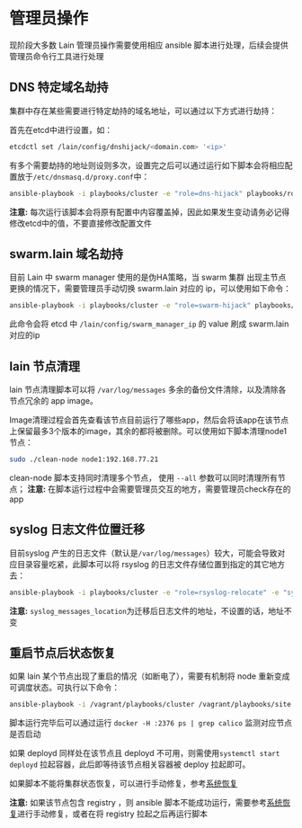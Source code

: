 # 管理员操作

现阶段大多数 Lain 管理员操作需要使用相应 ansible 脚本进行处理，后续会提供管理员命令行工具进行处理

## DNS 特定域名劫持

集群中存在某些需要进行特定劫持的域名地址，可以通过以下方式进行劫持：

首先在etcd中进行设置，如：

```bash
etcdctl set /lain/config/dnshijack/<domain.com> '<ip>'
```

有多个需要劫持的地址则设则多次，设置完之后可以通过运行如下脚本会将相应配置放于`/etc/dnsmasq.d/proxy.conf`中：

```bash
ansible-playbook -i playbooks/cluster -e "role=dns-hijack" playbooks/role.yaml
```

**注意:** 每次运行该脚本会将原有配置中内容覆盖掉，因此如果发生变动请务必记得修改etcd中的值，不要直接修改配置文件


## swarm.lain 域名劫持

目前 Lain 中 swarm manager 使用的是伪HA策略，当 swarm 集群 出现主节点更换的情况下，需要管理员手动切换 swarm.lain 对应的 ip，可以使用如下命令：

```bash
ansible-playbook -i playbooks/cluster -e "role=swarm-hijack" playbooks/role.yaml
```

此命令会将 etcd 中 `/lain/config/swarm_manager_ip` 的 value 刷成 swarm.lain 对应的ip


## lain 节点清理

lain 节点清理脚本可以将 `/var/log/messages` 多余的备份文件清除，以及清除各节点冗余的 app image。

Image清理过程会首先查看该节点目前运行了哪些app，然后会将该app在该节点上保留最多3个版本的image，其余的都将被删除。可以使用如下脚本清理node1节点：

```bash
sudo ./clean-node node1:192.168.77.21
```

clean-node 脚本支持同时清理多个节点， 使用 `--all` 参数可以同时清理所有节点；
**注意:** 在脚本运行过程中会需要管理员交互的地方，需要管理员check存在的app


## syslog 日志文件位置迁移

目前syslog 产生的日志文件（默认是`/var/log/messages`）较大，可能会导致对应目录容量吃紧，此脚本可以将 rsyslog 的日志文件存储位置到指定的其它地方去：

```bash
ansible-playbook -i playbooks/cluster -e "role=rsyslog-relocate" -e "syslog_messages_location=/data/log/messages" playbooks/role.yaml
```

**注意:** `syslog_messages_location`为迁移后日志文件的地址，不设置的话，地址不变


## 重启节点后状态恢复

如果 lain 某个节点出现了重启的情况（如断电了），需要有机制将 node 重新变成可调度状态。可执行以下命令：

```bash
ansible-playbook -i /vagrant/playbooks/cluster /vagrant/playbooks/site.yaml
```

脚本运行完毕后可以通过运行 `docker -H :2376 ps | grep calico` 监测对应节点是否启动

如果 deployd 同样处在该节点且 deployd 不可用，则需使用`systemctl start deployd` 拉起容器，此后即等待该节点相关容器被 deploy 拉起即可。

如果脚本不能将集群状态恢复，可以进行手动修复，参考[系统恢复](recovery.html)

**注意:** 如果该节点包含 registry ，则 ansible 脚本不能成功运行，需要参考[系统恢复](recovery.html)进行手动修复，或者在将 registry 拉起之后再运行脚本
